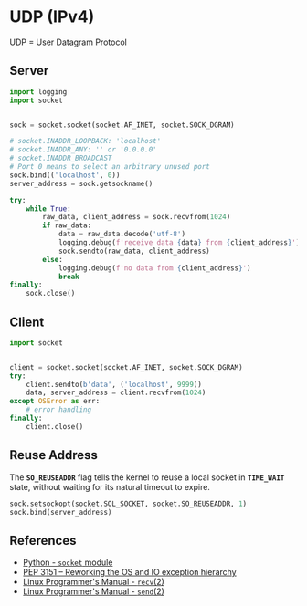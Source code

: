# UDP (IPv4)

UDP = User Datagram Protocol

## Server

```python
import logging
import socket


sock = socket.socket(socket.AF_INET, socket.SOCK_DGRAM)

# socket.INADDR_LOOPBACK: 'localhost'
# socket.INADDR_ANY: '' or '0.0.0.0'
# socket.INADDR_BROADCAST
# Port 0 means to select an arbitrary unused port
sock.bind(('localhost', 0))
server_address = sock.getsockname()

try:
    while True:
        raw_data, client_address = sock.recvfrom(1024)
        if raw_data:
            data = raw_data.decode('utf-8')
            logging.debug(f'receive data {data} from {client_address}')
            sock.sendto(raw_data, client_address)
        else:
            logging.debug(f'no data from {client_address}')
            break
finally:
    sock.close()
```

## Client

```python
import socket


client = socket.socket(socket.AF_INET, socket.SOCK_DGRAM)
try:
    client.sendto(b'data', ('localhost', 9999))
    data, server_address = client.recvfrom(1024)
except OSError as err:
    # error handling
finally:
    client.close()
```

## Reuse Address

The **`SO_REUSEADDR`** flag tells the kernel to reuse a local socket in **`TIME_WAIT`** state,
without waiting for its natural timeout to expire.

```python
sock.setsockopt(socket.SOL_SOCKET, socket.SO_REUSEADDR, 1)
sock.bind(server_address)
```

## References

- [Python - `socket` module](https://docs.python.org/3/library/socket.html)
- [PEP 3151 – Reworking the OS and IO exception hierarchy](https://peps.python.org/pep-3151/)
- [Linux Programmer's Manual - `recv`(2)](https://manpages.debian.org/bullseye/manpages-dev/recv.2.en.html)
- [Linux Programmer's Manual - `send`(2)](https://manpages.debian.org/bullseye/manpages-dev/send.2.en.html)
